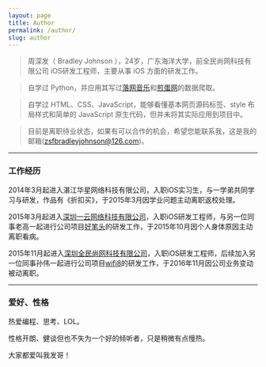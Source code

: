 ```yaml
---
layout: page
title: Author
permalink: /author/
slug: author
---
```


>周深发（ Bradley Johnson ），24岁，广东海洋大学，前全民尚网科技有限公司 iOS研发工程师，主要从事 iOS 方面的研发工作。

>自学过 Python，并应用其写过[落网音乐](http://www.luoo.net/)和[煎蛋网](http://jandan.net/)的数据爬取。

>自学过 HTML、CSS、JavaScript，能够看懂基本网页源码标签、style 布局样式和简单的 JavaScript 原生代码，但并未将其实际应用到项目中。

>目前是离职待业状态，如果有可以合作的机会，希望您能联系我，这是我的邮箱(zsfbradleyjohnson@126.com)。

***

### 工作经历

2014年3月起进入湛江华星网络科技有限公司，入职iOS实习生，与一学弟共同学习与研发，作品有《折扣买》，于2015年3月因学业问题主动离职返校处理。

2015年3月起进入[深圳一云网络科技有限公司](http://www.haobitou.com/)，入职iOS研发工程师，与另一位同事老高一起进行公司项目[好笔头](https://itunes.apple.com/cn/app/hao-bi-tou-zuo-ye-wu-gen-ke/id670919062?mt=8)的研发工作，于2015年10月因个人身体原因主动离职看病。

2015年11月起进入[深圳全民尚网科技有限公司](http://www.i-wiwi.com/)，入职iOS研发工程师，后续加入另一位同事孙伟一起进行公司项目[wifi8](https://itunes.apple.com/cn/app/wifi8/id1067498263?mt=8)的研发工作，于2016年11月因公司业务变动被动离职。

***

### 爱好、性格

热爱编程、思考、LOL。

性格开朗、健谈但也不失为一个好的倾听者，只是稍微有点慢热。

大家都爱叫我发哥！

